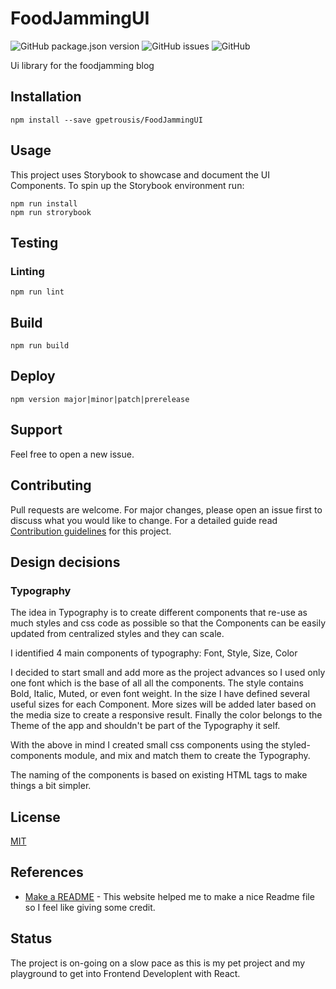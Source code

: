 # FoodJammingUI

![GitHub package.json version](https://img.shields.io/github/package-json/v/gpetrousis/foodjammingui.svg)
![GitHub issues](https://img.shields.io/github/issues-raw/gpetrousis/foodjammingui.svg)
![GitHub](https://img.shields.io/github/license/gpetrousis/foodjammingui.svg)

Ui library for the foodjamming blog

## Installation
```
npm install --save gpetrousis/FoodJammingUI
```

## Usage
This project uses Storybook to showcase and document the UI Components. To spin up the Storybook environment run:
```
npm run install
npm run strorybook
```

## Testing
### Linting 
```
npm run lint
```

## Build
```
npm run build
```

## Deploy
```
npm version major|minor|patch|prerelease
```

## Support
Feel free to open a new issue.

## Contributing
Pull requests are welcome. For major changes, please open an issue first to discuss what you would like to change.
For a detailed guide read [Contribution guidelines](docs/CONTRIBUTING.md) for this project.

## Design decisions 
### Typography
The idea in Typography is to create different components that re-use as much
styles and css code as possible so that the Components can be easily updated
from centralized styles and they can scale.

I identified 4 main components of typography: Font, Style, Size, Color

I decided to start small and add more as the project advances so I used only
one font which is the base of all all the components. The style contains
Bold, Italic, Muted, or even font weight. In the size I have defined several
useful sizes for each Component. More sizes will be added later based on the
media size to create a responsive result. Finally the color belongs to the
Theme of the app and shouldn't be part of the Typography it self.

With the above in mind I created small css components using the
styled-components module, and mix and match them to create the Typography.

The naming of the components is based on existing HTML tags to make things a bit
simpler.

## License
[MIT](LICENCE)

## References
- [Make a README](https://www.makeareadme.com) - This website helped me to make a nice Readme file so I feel like giving some credit.

## Status
The project is on-going on a slow pace as this is my pet project and my playground to get into Frontend Developlent with React. 